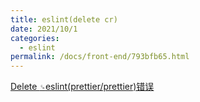 ```yaml
---
title: eslint(delete cr)
date: 2021/10/1
categories:
  - eslint
permalink: /docs/front-end/793bfb65.html
---
```


[Delete `␍`eslint(prettier/prettier)错误](https://blog.csdn.net/qq_27674439/article/details/111408453)
